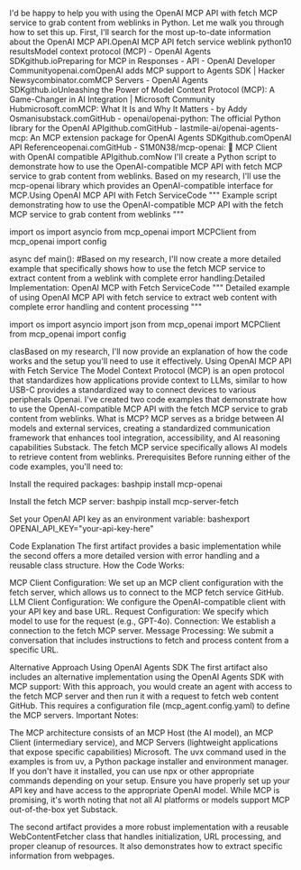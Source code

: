 I'd be happy to help you with using the OpenAI MCP API with fetch MCP service to grab content from weblinks in Python. Let me walk you through how to set this up.
First, I'll search for the most up-to-date information about the OpenAI MCP API.OpenAI MCP API fetch service weblink python10 resultsModel context protocol (MCP) - OpenAI Agents SDKgithub.ioPreparing for MCP in Responses - API - OpenAI Developer Communityopenai.comOpenAI adds MCP support to Agents SDK | Hacker Newsycombinator.comMCP Servers - OpenAI Agents SDKgithub.ioUnleashing the Power of Model Context Protocol (MCP): A Game-Changer in AI Integration | Microsoft Community Hubmicrosoft.comMCP: What It Is and Why It Matters - by Addy Osmanisubstack.comGitHub - openai/openai-python: The official Python library for the OpenAI APIgithub.comGitHub - lastmile-ai/openai-agents-mcp: An MCP extension package for OpenAI Agents SDKgithub.comOpenAI API Referenceopenai.comGitHub - S1M0N38/mcp-openai: 🔗 MCP Client with OpenAI compatible APIgithub.comNow I'll create a Python script to demonstrate how to use the OpenAI-compatible MCP API with fetch MCP service to grab content from weblinks. Based on my research, I'll use the mcp-openai library which provides an OpenAI-compatible interface for MCP.Using OpenAI MCP API with Fetch ServiceCode """
Example script demonstrating how to use the OpenAI-compatible MCP API 
with the fetch MCP service to grab content from weblinks
"""

import os
import asyncio
from mcp_openai import MCPClient
from mcp_openai import config


async def main():
    #Based on my research, I'll now create a more detailed example that specifically shows how to use the fetch MCP service to extract content from a weblink with complete error handling:Detailed Implementation: OpenAI MCP with Fetch ServiceCode """
Detailed example of using OpenAI MCP API with fetch service to extract web content
with complete error handling and content processing
"""

import os
import asyncio
import json
from mcp_openai import MCPClient
from mcp_openai import config


clasBased on my research, I'll now provide an explanation of how the code works and the setup you'll need to use it effectively.
Using OpenAI MCP API with Fetch Service
The Model Context Protocol (MCP) is an open protocol that standardizes how applications provide context to LLMs, similar to how USB-C provides a standardized way to connect devices to various peripherals Openai. I've created two code examples that demonstrate how to use the OpenAI-compatible MCP API with the fetch MCP service to grab content from weblinks.
What is MCP?
MCP serves as a bridge between AI models and external services, creating a standardized communication framework that enhances tool integration, accessibility, and AI reasoning capabilities Substack. The fetch MCP service specifically allows AI models to retrieve content from weblinks.
Prerequisites
Before running either of the code examples, you'll need to:

Install the required packages:
bashpip install mcp-openai

Install the fetch MCP server:
bashpip install mcp-server-fetch

Set your OpenAI API key as an environment variable:
bashexport OPENAI_API_KEY="your-api-key-here"


Code Explanation
The first artifact provides a basic implementation while the second offers a more detailed version with error handling and a reusable class structure.
How the Code Works:

MCP Client Configuration: We set up an MCP client configuration with the fetch server, which allows us to connect to the MCP fetch service GitHub.
LLM Client Configuration: We configure the OpenAI-compatible client with your API key and base URL.
Request Configuration: We specify which model to use for the request (e.g., GPT-4o).
Connection: We establish a connection to the fetch MCP server.
Message Processing: We submit a conversation that includes instructions to fetch and process content from a specific URL.

Alternative Approach Using OpenAI Agents SDK
The first artifact also includes an alternative implementation using the OpenAI Agents SDK with MCP support:
With this approach, you would create an agent with access to the fetch MCP server and then run it with a request to fetch web content GitHub. This requires a configuration file (mcp_agent.config.yaml) to define the MCP servers.
Important Notes:

The MCP architecture consists of an MCP Host (the AI model), an MCP Client (intermediary service), and MCP Servers (lightweight applications that expose specific capabilities) Microsoft.
The uvx command used in the examples is from uv, a Python package installer and environment manager. If you don't have it installed, you can use npx or other appropriate commands depending on your setup.
Ensure you have properly set up your API key and have access to the appropriate OpenAI model.
While MCP is promising, it's worth noting that not all AI platforms or models support MCP out-of-the-box yet Substack.

The second artifact provides a more robust implementation with a reusable WebContentFetcher class that handles initialization, URL processing, and proper cleanup of resources. It also demonstrates how to extract specific information from webpages.
